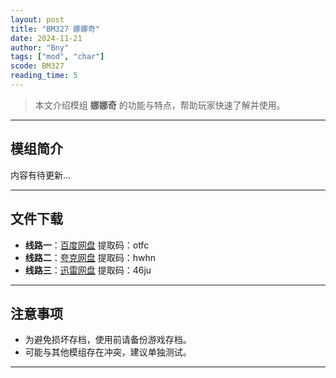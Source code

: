 ```yaml
---
layout: post
title: "BM327 娜娜奇"
date: 2024-11-21
author: "Bny"
tags: ["mod", "char"]
scode: BM327
reading_time: 5
---
```


> 本文介绍模组 **娜娜奇** 的功能与特点，帮助玩家快速了解并使用。

---

## 模组简介

内容有待更新...

---


## 文件下载
- **线路一**：[百度网盘](https://pan.baidu.com/s/15BKHqFsjzsHOOai4HuKDEQ?pwd=otfc)  提取码：otfc  
- **线路二**：[夸克网盘](https://pan.quark.cn/s/702eed6ae44a?pwd=hwhn)  提取码：hwhn  
- **线路三**：[迅雷网盘](https://pan.xunlei.com/s/VOCCbUKnjbWKonQdIG7O2XJ-A1?pwd=46ju)  提取码：46ju  

---

## 注意事项
- 为避免损坏存档，使用前请备份游戏存档。
- 可能与其他模组存在冲突，建议单独测试。

---

